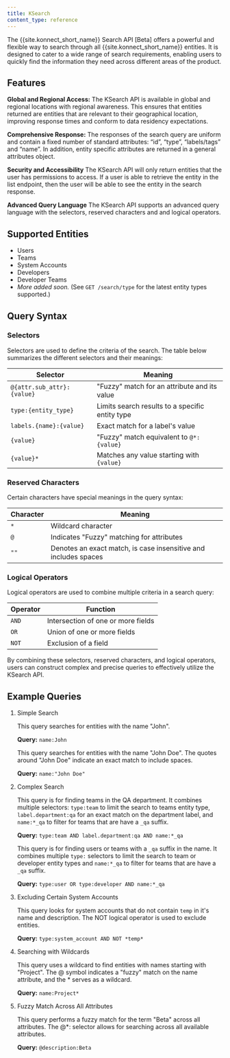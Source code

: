 ```yaml
---
title: KSearch
content_type: reference
---
```


The {{site.konnect_short_name}} Search API [Beta] offers a powerful and flexible way to search through all {{site.konnect_short_name}} entities. It is designed to cater to a wide range of search requirements, enabling users to quickly find the information they need across different areas of the product.

## Features

**Global and Regional Access:** The KSearch API is available in global and regional locations with regional awareness. This ensures that entities returned are entities that are relevant to their geographical location, improving response times and conform to data residency expectations.

**Comprehensive Response:** The responses of the search query are uniform and contain a fixed number of standard attributes: “id”, “type”, “labels/tags” and “name”. In addition, entity specific attributes are returned in a general attributes object.

**Security and Accessibility** The KSearch API will only return entities that the user has permissions to access. If a user is able to retrieve the entity in the list endpoint, then the user will be able to see the entity in the search response.

**Advanced Query Language**
The KSearch API supports an advanced query language with the selectors, reserved characters and and logical operators.


## Supported Entities
- Users
- Teams
- System Accounts
- Developers
- Developer Teams
- _More added soon._ (See `GET /search/type` for the latest entity types supported.)

## Query Syntax

### Selectors

Selectors are used to define the criteria of the search. The table below summarizes the different selectors and their meanings:

| Selector                  | Meaning                                          |
|---------------------------|--------------------------------------------------|
| `@{attr.sub_attr}:{value}`| "Fuzzy" match for an attribute and its value     |
| `type:{entity_type}`      | Limits search results to a specific entity type  |
| `labels.{name}:{value}`   | Exact match for a label's value                  |
| `{value}`                 | "Fuzzy" match equivalent to `@*:{value}`         |
| `{value}*`                | Matches any value starting with `{value}`        |

### Reserved Characters

Certain characters have special meanings in the query syntax:

| Character | Meaning                                      |
|-----------|----------------------------------------------|
| `*`       | Wildcard character                           |
| `@`       | Indicates "Fuzzy" matching for attributes    |
| `""`      | Denotes an exact match, is case insensitive and includes spaces |

### Logical Operators

Logical operators are used to combine multiple criteria in a search query:

| Operator                          | Function                           |
|-----------------------------------|------------------------------------|
| `AND`                             | Intersection of one or more fields |
| `OR`                              | Union of one or more fields        |
| `NOT`                             | Exclusion of a field               |

By combining these selectors, reserved characters, and logical operators, users can construct complex and precise queries to effectively utilize the KSearch API.

## Example Queries

1. Simple Search

    This query searches for entities with the name "John".
    
    **Query:** `name:John`

    This query searches for entities with the name "John Doe". The quotes around "John Doe" indicate an exact match to include spaces.
    
    **Query:** `name:"John Doe"`

1. Complex Search
    
    This query is for finding teams in the QA department. It combines multiple selectors: `type:team` to limit the search to teams entity type, `label.department:qa` for an exact match on the department label, and `name:*_qa` to filter for teams that are have a `_qa` suffix.
    
    **Query:** `type:team AND label.department:qa AND name:*_qa`

    This query is for finding users or teams with a `_qa` suffix in the name. It combines multiple `type:` selectors to limit the search to team or developer entity types and `name:*_qa` to filter for teams that are have a `_qa` suffix.
    
    **Query:** `type:user OR type:developer AND name:*_qa`

1. Excluding Certain System Accounts

    This query looks for system accounts that do not contain `temp` in it's name and description. The NOT logical operator is used to exclude entities.
    
    **Query:** `type:system_account AND NOT *temp*`

1. Searching with Wildcards

    This query uses a wildcard to find entities with names starting with "Project". The @ symbol indicates a "fuzzy" match on the name attribute, and the * serves as a wildcard.
    
    **Query:** `name:Project*`

1. Fuzzy Match Across All Attributes

    This query performs a fuzzy match for the term "Beta" across all attributes. The @*: selector allows for searching across all available attributes.
    
    **Query:** `@description:Beta`